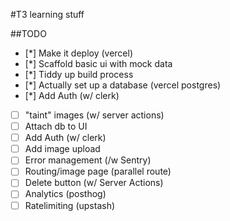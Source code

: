 #T3 learning stuff

##TODO

- [*] Make it deploy (vercel)
- [*] Scaffold basic ui with mock data
- [*] Tiddy up build process
- [*] Actually set up a database (vercel postgres)
- [*] Add Auth (w/ clerk)
- [ ] "taint" images (w/ server actions)
- [ ] Attach db to UI 
- [ ] Add Auth (w/ clerk)
- [ ] Add image upload
- [ ] Error management (/w Sentry)
- [ ] Routing/image page (parallel route)
- [ ] Delete button (w/ Server Actions)
- [ ] Analytics (posthog)
- [ ] Ratelimiting (upstash) 